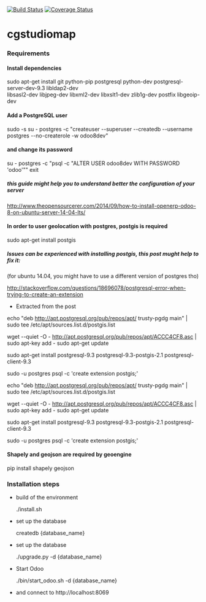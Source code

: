 [![Build Status](https://travis-ci.org/foutoucour/cgstudiomap.svg?branch=develop)](https://travis-ci.org/foutoucour/cgstudiomap)
[![Coverage Status](https://coveralls.io/repos/foutoucour/cgstudiomap/badge.png?branch=develop)](https://coveralls.io/r/foutoucour/cgstudiomap?branch=develop)


# cgstudiomap



### Requirements

#### Install dependencies 

  sudo apt-get install git python-pip postgresql python-dev postgresql-server-dev-9.3 libldap2-dev \
    libsasl2-dev libjpeg-dev libxml2-dev libxslt1-dev zlib1g-dev postfix libgeoip-dev

#### Add a PostgreSQL user

  sudo -s
  su - postgres -c "createuser --superuser --createdb --username postgres --no-createrole -w odoo8dev"

#### and change its password 

  su - postgres -c "psql -c \"ALTER USER odoo8dev WITH PASSWORD 'odoo'\""
  exit

##### this guide might help you to understand better the configuration of your server

  http://www.theopensourcerer.com/2014/09/how-to-install-openerp-odoo-8-on-ubuntu-server-14-04-lts/

#### In order to user geolocation with postgres, postgis is required

  sudo apt-get install postgis

##### Issues can be experienced with installing postgis, this post mught help to fix it:

  (for ubuntu 14.04, you might have to use a different version of postgres tho)
  
  http://stackoverflow.com/questions/18696078/postgresql-error-when-trying-to-create-an-extension

  * Extracted from the post
  
  echo "deb http://apt.postgresql.org/pub/repos/apt/ trusty-pgdg main" | sudo tee /etc/apt/sources.list.d/postgis.list

  wget --quiet -O - http://apt.postgresql.org/pub/repos/apt/ACCC4CF8.asc | sudo apt-key add -
  sudo apt-get update
  
  sudo apt-get install postgresql-9.3 postgresql-9.3-postgis-2.1 postgresql-client-9.3
  
  sudo -u postgres psql -c 'create extension postgis;'
  
  echo "deb http://apt.postgresql.org/pub/repos/apt/ trusty-pgdg main" | sudo tee /etc/apt/sources.list.d/postgis.list
  
  wget --quiet -O - http://apt.postgresql.org/pub/repos/apt/ACCC4CF8.asc | sudo apt-key add -
  sudo apt-get update
  
  sudo apt-get install postgresql-9.3 postgresql-9.3-postgis-2.1 postgresql-client-9.3
  
  sudo -u postgres psql -c 'create extension postgis;'

#### Shapely and geojson are required by geoengine

  pip install shapely geojson


### Installation steps

* build of the environment

  ./install.sh

* set up the database

  createdb {database_name}

* set up the database

  ./upgrade.py -d {database_name}

* Start Odoo

  ./bin/start_odoo.sh -d {database_name}

* and connect to http://localhost:8069

